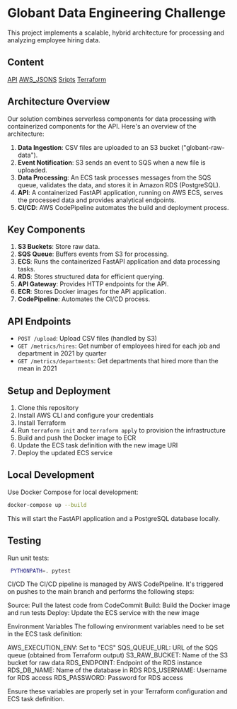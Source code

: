 # Globant Data Engineering Challenge

This project implements a scalable, hybrid architecture for processing and analyzing employee hiring data.

## Content
[API](https://github.com/DocisJP/API-CHALLENGE/blob/main/app/README.md)
[AWS_JSONS](https://github.com/DocisJP/API-CHALLENGE/blob/main/aws_jsons/README.md)
[Sripts]([ruta/del/archivo.md](https://github.com/DocisJP/API-CHALLENGE/blob/main/scripts/README.md))
[Terraform]([ruta/del/archivo.md](https://github.com/DocisJP/API-CHALLENGE/blob/main/terraform/README.md))

## Architecture Overview

Our solution combines serverless components for data processing with containerized components for the API. Here's an overview of the architecture:

1. **Data Ingestion**: CSV files are uploaded to an S3 bucket ("globant-raw-data").
2. **Event Notification**: S3 sends an event to SQS when a new file is uploaded.
3. **Data Processing**: An ECS task processes messages from the SQS queue, validates the data, and stores it in Amazon RDS (PostgreSQL).
4. **API**: A containerized FastAPI application, running on AWS ECS, serves the processed data and provides analytical endpoints.
5. **CI/CD**: AWS CodePipeline automates the build and deployment process.

## Key Components

1. **S3 Buckets**: Store raw data.
2. **SQS Queue**: Buffers events from S3 for processing.
3. **ECS**: Runs the containerized FastAPI application and data processing tasks.
4. **RDS**: Stores structured data for efficient querying.
5. **API Gateway**: Provides HTTP endpoints for the API.
6. **ECR**: Stores Docker images for the API application.
7. **CodePipeline**: Automates the CI/CD process.

## API Endpoints

- `POST /upload`: Upload CSV files (handled by S3)
- `GET /metrics/hires`: Get number of employees hired for each job and department in 2021 by quarter
- `GET /metrics/departments`: Get departments that hired more than the mean in 2021

## Setup and Deployment

1. Clone this repository
2. Install AWS CLI and configure your credentials
3. Install Terraform
4. Run `terraform init` and `terraform apply` to provision the infrastructure
5. Build and push the Docker image to ECR
6. Update the ECS task definition with the new image URI
7. Deploy the updated ECS service

## Local Development

Use Docker Compose for local development:

```bash
docker-compose up --build
```
This will start the FastAPI application and a PostgreSQL database locally.

## Testing
Run unit tests:
```bash
 PYTHONPATH=. pytest
```
CI/CD
The CI/CD pipeline is managed by AWS CodePipeline. It's triggered on pushes to the main branch and performs the following steps:

Source: Pull the latest code from CodeCommit
Build: Build the Docker image and run tests
Deploy: Update the ECS service with the new image

Environment Variables
The following environment variables need to be set in the ECS task definition:

AWS_EXECUTION_ENV: Set to "ECS"
SQS_QUEUE_URL: URL of the SQS queue (obtained from Terraform output)
S3_RAW_BUCKET: Name of the S3 bucket for raw data
RDS_ENDPOINT: Endpoint of the RDS instance
RDS_DB_NAME: Name of the database in RDS
RDS_USERNAME: Username for RDS access
RDS_PASSWORD: Password for RDS access

Ensure these variables are properly set in your Terraform configuration and ECS task definition.



